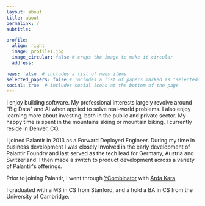 ```yaml
---
layout: about
title: about
permalink: /
subtitle: 

profile:
  align: right
  image: profile1.jpg
  image_circular: false # crops the image to make it circular
  address:

news: false  # includes a list of news items
selected_papers: false # includes a list of papers marked as "selected={true}"
social: true  # includes social icons at the bottom of the page
---
```


I enjoy building software. My professional interests largely revolve around "Big Data" and AI when applied to solve real-world problems. I also enjoy learning more about investing, both in the public and private sector. My happy time is spent in the mountains skiing or mountain biking. I currently reside in Denver, CO.

I joined Palantir in 2013 as a Forward Deployed Engineer. During my time in business development I was closely involved in the early development of Palantir Foundry and last served as the tech lead for Germany, Austria and Switzerland. I then made a switch to product development across a variety of Palantir's offerings.

Prior to joining Palantir, I went through <a href="https://www.ycombinator.com">YCombinator</a> with <a href="http://www.ardakara.com">Arda Kara</a>. 

I graduated with a MS in CS from Stanford, and a hold a BA in CS from the University of Cambridge.